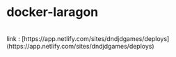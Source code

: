 # docker-laragon
<br>
link : [https://app.netlify.com/sites/dndjdgames/deploys](https://app.netlify.com/sites/dndjdgames/deploys)
